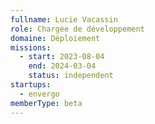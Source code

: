 ```yaml
---
fullname: Lucie Vacassin
role: Chargée de développement
domaine: Déploiement
missions:
  - start: 2023-08-04
    end: 2024-03-04
    status: independent
startups:
  - envergo
memberType: beta
---
```


